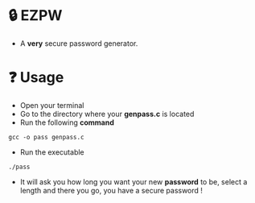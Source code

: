 # 🔒 EZPW

- A **very** secure password generator.

# ❓ Usage 

- Open your terminal
- Go to the directory where your **genpass.c** is located
- Run the following **command**

```gcc -o pass genpass.c```

- Run the executable

```./pass```

- It will ask you how long you want your new **password** to be, select a length and there you go, you have a secure password !
